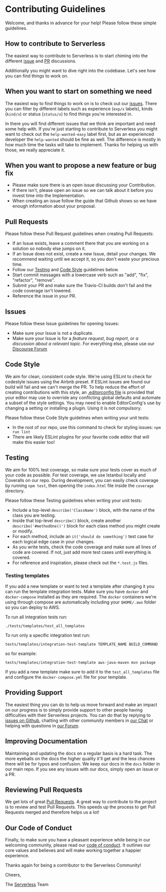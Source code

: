 # Contributing Guidelines

Welcome, and thanks in advance for your help! Please follow these simple guidelines.

## How to contribute to Serverless

The easiest way to contribute to Serverless is to start chiming into the different [issue](https://github.com/serverless/serverless/issues) and [PR](https://github.com/serverless/serverless/pulls) discussions.

Additionally you might want to dive right into the codebase. Let's see how you can find things to work on.

## When you want to start on something we need

The easiest way to find things to work on is to check out our [issues](https://github.com/serverless/serverless/issues). There you can filter by different labels such as experience (`exp/x` labels), kinds (`kind/x`) or status (`status/x`) to find things you're interested in.

In there you will find different issues that we think are important and need some help with. If you're just starting to contribute to Serverless you might want to check out the `help-wanted-easy` label first, but as an experienced developer the `help-wanted` should be fine as well. The difference is mostly in how much time the tasks will take to implement. Thanks for helping us with those, we really appreciate it.

## When you want to propose a new feature or bug fix

* Please make sure there is an open issue discussing your Contribution.
* If there isn't, please open an issue so we can talk about it before you invest time into the Implementation.
* When creating an issue follow the guide that Github shows so we have enough information about your proposal.

## Pull Requests

Please follow these Pull Request guidelines when creating Pull Requests:

* If an Issue exists, leave a comment there that you are working on a solution so nobody else jumps on it.
* If an Issue does not exist, create a new Issue, detail your changes. We recommend waiting until we accept it, so you don't waste your precious time.
* Follow our [Testing](#testing) and [Code Style](#code-style) guidelines below.
* Start commit messages with a lowercase verb such as "add", "fix", "refactor", "remove".
* Submit your PR and make sure the Travis-CI builds don't fail and the code coverage isn't lowered.
* Reference the issue in your PR.

## Issues
Please follow these Issue guidelines for opening Issues:

* Make sure your Issue is not a duplicate.
* Make sure your Issue is for a *feature request*, *bug report*, or *a discussion about a relevant topic*. For everything else, please use our [Discourse Forum](http://forum.serverless.com)

## Code Style

We aim for clean, consistent code style.  We're using ESLint to check for codestyle issues using the Airbnb preset. If ESLint issues are found our build will fail and we can't merge the PR.  To help reduce the effort of creating contributions with this style, an [.editorconfig file](http://editorconfig.org/) is provided that your editor may use to override any conflicting global defaults and automate a subset of the style settings.  You may need to enable EditorConfig's use by changing a setting or installing a plugin.  Using it is not compulsory.

Please follow these Code Style guidelines when writing your unit tests:

* In the root of our repo, use this command to check for styling issues: `npm run lint`
* There are likely ESLint plugins for your favorite code editor that will make this easier too!

## Testing

We aim for 100% test coverage, so make sure your tests cover as much of your code as possible.  For test coverage, we use Istanbul locally and Coveralls on our repo.  During development, you can easily check coverage by running `npm test`, then opening the `index.html` file inside the `coverage` directory.

Please follow these Testing guidelines when writing your unit tests:

*  Include a top-level `describe('ClassName')` block, with the name of the class you are testing.
*  Inside that top-level `describe()` block, create another `describe('#methodOne()')` block for each class method you might create or modify.
*  For each method, include an `it('should do something')` test case for each logical edge case in your changes.
*  As you write tests, check the code coverage and make sure all lines of code are covered.  If not, just add more test cases until everything is covered.
*  For reference and inspiration, please check out the `*.test.js` files.

### Testing templates

If you add a new template or want to test a template after changing it you can run the template integration tests. Make sure you have `docker` and `docker-compose` installed as they are required. The `docker` containers we're using through compose are automatically including your `$HOME/.aws` folder so you can deploy to AWS.

To run all integration tests run:

```
./tests/templates/test_all_templates
```

To run only a specific integration test run:

```
tests/templates/integration-test-template TEMPLATE_NAME BUILD_COMMAND
```

so for example:

```
tests/templates/integration-test-template aws-java-maven mvn package
```

If you add a new template make sure to add it to the `test_all_templates` file and configure the `docker-compose.yml` file for your template.

## Providing Support

The easiest thing you can do to help us move forward and make an impact on our progress is to simply provide support to other people having difficulties with their Serverless projects. You can do that by replying to [issues on Github](https://github.com/serverless/serverless/issues), chatting with other community members in [our Chat](http://chat.serverless.com) or helping with questions in [our Forum](http://forum.serverless.com).

## Improving Documentation

Maintaining and updating the docs on a regular basis is a hard task. The more eyeballs on the docs the higher quality it'll get and the less chances there will be for typos and confusion. We keep our docs in the `docs` folder in our main repo. If you see any issues with our docs, simply open an issue or a PR.

## Reviewing Pull Requests

We get lots of great [Pull Requests](https://github.com/serverless/serverless/pulls). A great way to contribute to the project is to review and test Pull Requests. This speeds up the process to get Pull Requests merged and therefore helps us a lot!

## Our Code of Conduct

Finally, to make sure you have a pleasant experience while being in our welcoming community, please read our [code of conduct](CODE-OF-CONDUCT.md). It outlines our core values and believes and will make working together a happier experience.

Thanks again for being a contributor to the Serverless Community!

Cheers,

The [Serverless](http://www.serverless.com) Team
